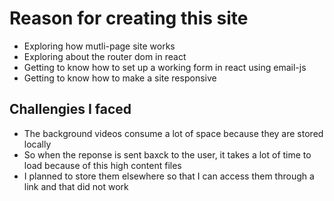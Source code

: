 # Reason for creating this site
- Exploring how mutli-page site works
- Exploring about the router dom in react
- Getting to know how to set up a working form in react using email-js
- Getting to know how to make a site responsive

## Challengies I faced
- The background videos consume a lot of space because they are stored locally 
- So when the reponse is sent baxck to the user, it takes a lot of time to load because of this high content files
- I planned to store them elsewhere so that I can access them through a link and that did not work
